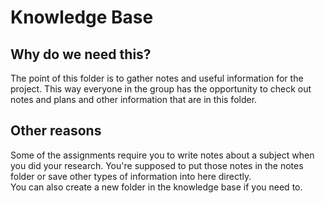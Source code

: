 # Knowledge Base

## Why do we need this?
The point of this folder is to gather notes and useful information for the project.
This way everyone in the group has the opportunity to check out notes and plans and other information that are in this folder.  

## Other reasons
Some of the assignments require you to write notes about a subject when you did your research. You're supposed to put those notes in the notes folder or save other types of information into here directly.  
You can also create a new folder in the knowledge base if you need to.
